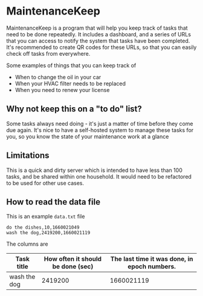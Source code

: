 # MaintenanceKeep

MaintenanceKeep is a program that will help you keep track of tasks that need to be done repeatedly. It includes a
dashboard, and a series of URLs that you can access to notify the system that tasks have been completed. It's
recommended to create QR codes for these URLs, so that you can easily check off tasks from everywhere.

Some examples of things that you can keep track of

- When to change the oil in your car
- When your HVAC filter needs to be replaced
- When you need to renew your license

## Why not keep this on a "to do" list?

Some tasks always need doing - it's just a matter of time before they come due again. It's nice to have a self-hosted
system to manage these tasks for you, so you know the state of your maintenance work at a glance

## Limitations

This is a quick and dirty server which is intended to have less than 100 tasks, and be shared within one household. It
would need to be refactored to be used for other use cases.

## How to read the data file

This is an example `data.txt` file

```csv
do the dishes,10,1660021049
wash the dog,2419200,1660021119
```

The columns are

|Task title|How often it should be done (sec)|The last time it was done, in epoch numbers.|
|-|-|-|
|wash the dog|2419200|1660021119|

